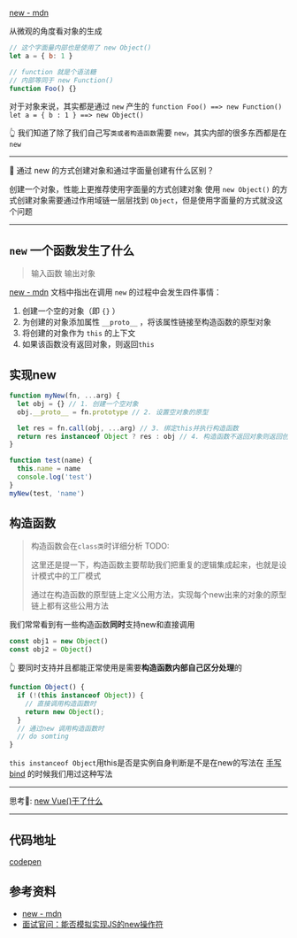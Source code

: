 [new - mdn](https://developer.mozilla.org/zh-CN/docs/Web/JavaScript/Reference/Operators/new)

从微观的角度看对象的生成
```js
// 这个字面量内部也是使用了 new Object()
let a = { b: 1 }
```

```js
// function 就是个语法糖
// 内部等同于 new Function()
function Foo() {}
```
对于对象来说，其实都是通过 `new` 产生的
`function Foo() ==> new Function()`
`let a = { b : 1 } ==> new Object()` 

👆 我们知道了除了我们自己写`类或者构造函数`需要 `new`，其实内部的很多东西都是在 `new`

--- 

🤔 通过 new 的方式创建对象和通过字面量创建有什么区别？

创建一个对象，性能上更推荐使用字面量的方式创建对象
使用 `new Object()` 的方式创建对象需要通过作用域链一层层找到 `Object`，但是使用字面量的方式就没这个问题

---

## `new` 一个函数发生了什么
> 输入函数 输出对象

[new - mdn](https://developer.mozilla.org/zh-CN/docs/Web/JavaScript/Reference/Operators/new) 文档中指出在调用 `new` 的过程中会发生四件事情：
1. 创建一个空的对象（即 `{}` ）
2. 为创建的对象添加属性 `__proto__` ，将该属性链接至构造函数的原型对象 
3. 将创建的对象作为 `this` 的上下文 
4. 如果该函数没有返回对象，则返回`this`

## 实现new
```js
function myNew(fn, ...arg) {
  let obj = {} // 1. 创建一个空对象
  obj.__proto__ = fn.prototype // 2. 设置空对象的原型

  let res = fn.call(obj, ...arg) // 3. 绑定this并执行构造函数
  return res instanceof Object ? res : obj // 4. 构造函数不返回对象则返回创建的新对象
}

function test(name) {
  this.name = name
  console.log('test')
}
myNew(test, 'name')
```
## 构造函数
> 构造函数会在`class类`时详细分析 TODO: 
> 
> 这里还是提一下，构造函数主要帮助我们把重复的逻辑集成起来，也就是设计模式中的工厂模式
> 
> 通过在构造函数的原型链上定义公用方法，实现每个new出来的对象的原型链上都有这些公用方法

我们常常看到有一些构造函数**同时**支持new和直接调用
```js
const obj1 = new Object()
const obj2 = Object()
```
👆 要同时支持并且都能正常使用是需要**构造函数内部自己区分处理**的
```js
function Object() {
  if (!(this instanceof Object)) {
    // 直接调用构造函数时
    return new Object();
  }
  // 通过new 调用构造函数时
  // do somting
}
```
`this instanceof Object`用this是否是实例自身判断是不是在new的写法在 [手写bind](./手写系列-callbind.md#实现bind) 的时候我们用过这种写法

---
思考🤔: [new Vue()干了什么](../vue/重学vue-01模板语法.md#Vue构造函数)

---
## 代码地址
[codepen](https://codepen.io/collection/kNgywB)

## 参考资料
- [new - mdn](https://developer.mozilla.org/zh-CN/docs/Web/JavaScript/Reference/Operators/new)
- [面试官问：能否模拟实现JS的new操作符](https://juejin.cn/post/6844903704663949325)